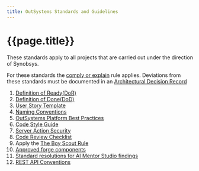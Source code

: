 ```yaml
---
title: OutSystems Standards and Guidelines
---
```

# {{page.title}}

These standards apply to all projects that are carried out under the direction of Synobsys.

For these standards the [comply or explain] rule applies. Deviations from these standards must be documented in an [Architectural Decision Record]

1. [Definition of Ready(DoR)](DefinitionOfReady.md)
1. [Definition of Done(DoD)](DefinitionOfDone.md)
1. [User Story Template](UserStoryTemplate.md)
1. [Naming Conventions](OutSystemsNamingConventions.md)
1. [OutSystems Platform Best Practices]
1. [Code Style Guide](CodeStyleGuide.md)
1. [Server Action Security](ServerActionSecurity.md)
1. [Code Review Checklist](CodeReviewChecklist.md)
1. Apply the [The Boy Scout Rule]
1. [Approved forge components](approved-forge-components.md)
1. [Standard resolutions for AI Mentor Studio findings](resolve-architecture-dashboard-findings.md)
1. [REST API Conventions](REST-API-conventions.md)

[OutSystems Platform Best Practices]: https://success.outsystems.com/Documentation/Best_Practices/Development/OutSystems_Platform_Best_Practices
[The Boy Scout Rule]: https://www.oreilly.com/library/view/97-things-every/9780596809515/ch08.html
[comply or explain]: https://en.wikipedia.org/wiki/Comply_or_explain
[Architectural Decision Record]: ../adr/ADR-001-documenting-architecture-decisions.md
